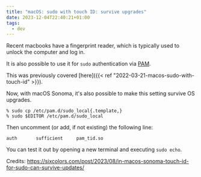 ```yaml
---
title: "macOS: sudo with touch ID: survive upgrades"
date: 2023-12-04T22:40:21+01:00
tags:
  - dev
---
```


Recent macbooks have a fingerprint reader, which is typically used to unlock the computer and log in.

It is also possible to use it for `sudo` authentication via [PAM](https://en.wikipedia.org/wiki/Pluggable_authentication_module).

This was previously covered [here]({{< ref "2022-03-21-macos-sudo-with-touch-id" >}}).

Now, with macOS Sonoma, it's also possible to make this setting survive OS upgrades.

```shell
% sudo cp /etc/pam.d/sudo_local{.template,}
% sudo $EDITOR /etc/pam.d/sudo_local
```

Then uncomment (or add, if not existing) the following line:

```
auth       sufficient     pam_tid.so
```

You can test it out by opening a new terminal and executing `sudo echo`.

Credits: https://sixcolors.com/post/2023/08/in-macos-sonoma-touch-id-for-sudo-can-survive-updates/
